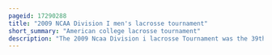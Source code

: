 ```yaml
---
pageid: 17290288
title: "2009 NCAA Division I men's lacrosse tournament"
short_summary: "American college lacrosse tournament"
description: "The 2009 Ncaa Division i lacrosse Tournament was the 39th annual Tournament hosted by the National Collegiate Athletic Association to determine the Team Champion of Men's College Lacrosse among its Division i Programs, held at the End of the 2009 Ncaa Division i Men's Lacrosse Season. The Tournament was played from May 9–25, 2009."
---
```

